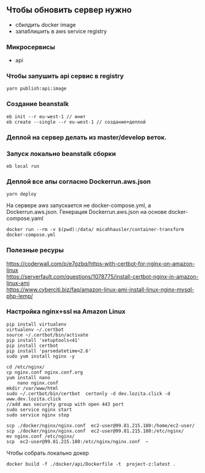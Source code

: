 ## Чтобы обновить сервер нужно
- сбилдить docker image
- запаблишить в aws service registry

### Микросервисы
- api 

### Чтобы запушить api сервис в registry
```
yarn publish:api:image
```

### Создание beanstalk
```
eb init --r eu-west-1 // инит
eb create --single --r eu-west-1 // создание+деплой
```

### Деплой на сервер делать из master/develop веток.
### Запуск локально beanstalk сборки
```
eb local run
```

### Деплой все апы согласно Dockerrun.aws.json
```
yarn deploy
```

На сервере aws запускается не docker-compose.yml, а 
Dockerrun.aws.json. Генерация Dockerrun.aws.json на основе docker-compose.yaml
```
docker run --rm -v $(pwd):/data/ micahhausler/container-transform  docker-compose.yml
```

### Полезные ресуры 
https://coderwall.com/p/e7gzbq/https-with-certbot-for-nginx-on-amazon-linux  
https://serverfault.com/questions/1078775/install-certbot-nginx-in-amazon-linux-ami  
https://www.cyberciti.biz/faq/amazon-linux-ami-install-linux-nginx-mysql-php-lemp/  

### Настройка nginx+ssl на Amazon Linux
```
pip install virtualenv
virtualenv ~/.certbot
source ~/.certbot/bin/activate
pip install 'setuptools<41'
pip install certbot
pip install 'parsedatetime<2.6'
sudo yum install nginx -y

cd /etc/nginx/
cp nginx.conf nginx.conf.org
yum install nano
    nano nginx.conf
mkdir /var/www/html
sudo ~/.certbot/bin/certbot  certonly -d dev.lozita.click -d www.dev.lozita.click
//add aws securyty group with open 443 port
sudo service nginx start
sudo service nginx stop

scp ./docker/nginx/nginx.conf  ec2-user@99.81.215.180:/home/ec2-user/
scp ./docker/nginx/nginx.conf  ec2-user@99.81.215.180:/etc/nginx/
mv nginx.conf /etc/nginx/
scp  ec2-user@99.81.215.180:/etc/nginx/nginx.conf  ~
```

Чтобы собрать локально докер
```
docker build -f ./docker/api/Dockerfile -t  project-z:latest .
```
